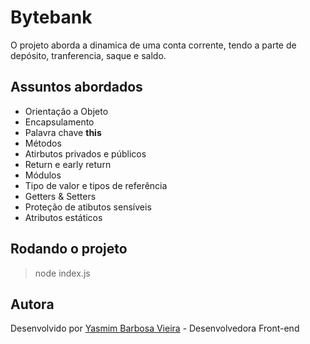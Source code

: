 # Bytebank

O projeto aborda a dinamica de uma conta corrente, tendo a parte de depósito, tranferencia, saque e saldo.

## Assuntos abordados

- Orientação a Objeto
- Encapsulamento
- Palavra chave **this**
- Métodos
- Atirbutos privados e públicos
- Return e early return
- Módulos
- Tipo de valor e tipos de referência
- Getters & Setters
- Proteção de atibutos sensíveis
- Atributos estáticos

## Rodando o projeto

> node index.js

Autora
----

Desenvolvido por [Yasmim Barbosa Vieira](https://www.linkedin.com/in/yasmim-barbosa/) - Desenvolvedora Front-end